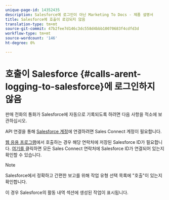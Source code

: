 ```yaml
---
unique-page-id: 14352435
description: Salesforce에 로그인이 아닌 Marketing To Docs - 제품 설명서
title: Salesforce에 호출이 로깅되지 않음
translation-type: tm+mt
source-git-commit: 47b2fee7d146c3dc558d4bbb10070683f4cdfd3d
workflow-type: tm+mt
source-wordcount: '146'
ht-degree: 0%

---
```



# 호출이 Salesforce {#calls-arent-logging-to-salesforce}에 로그인하지 않음

판매 전화의 통화가 Salesforce에 자동으로 기록되도록 하려면 다음 사항을 적소에 보관하십시오.

API 연결을 통해 [Salesforce 계정](http://docs.marketo.com/x/q4LS)에 연결하려면 Sales Connect 계정이 필요합니다.

[웹 응용 프로그램](http://toutapp.com/login)에서 호출하는 경우 해당 연락처에 저장된 Salesforce ID가 필요합니다. [여기를 ](http://docs.marketo.com/x/G4PS) 클릭하면 모든 Sales Connect 연락처에 Salesforce ID가 연결되어 있는지 확인할 수 있습니다.

>[!NOTE]
>
>Salesforce에서 정확하고 간편한 보고를 위해 작업 유형 선택 목록에 &quot;호출&quot;이 있는지 확인합니다.

이 경우 Salesforce의 활동 내역 섹션에 생성된 작업이 표시됩니다.

